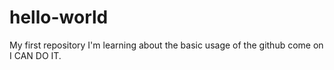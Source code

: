 # hello-world
My first repository
I'm learning about the basic usage of the github
come on
I CAN DO IT.
